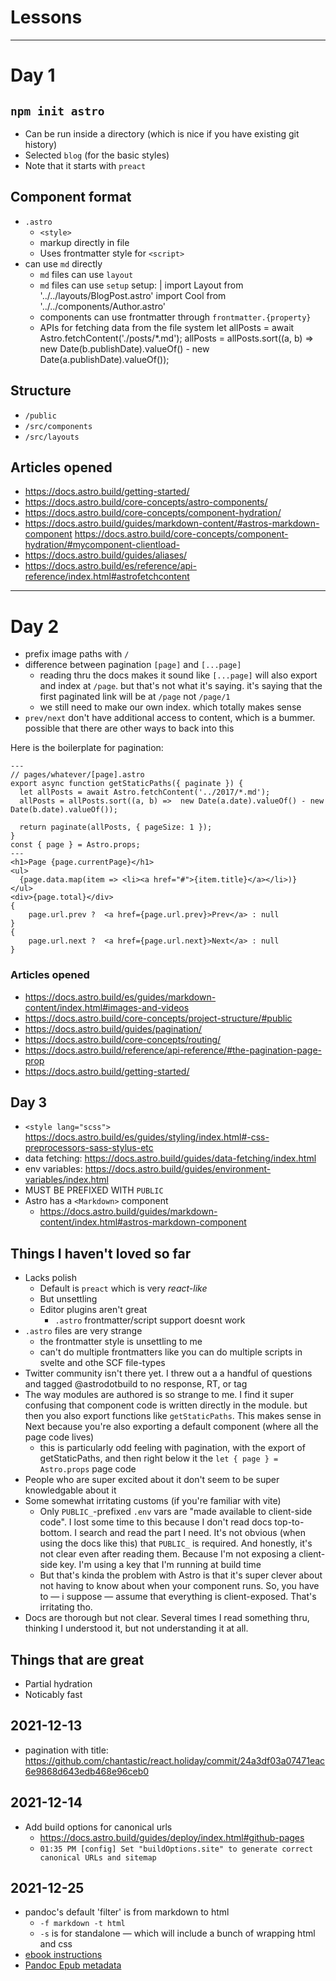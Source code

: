 # Lessons

---

# Day 1

## `npm init astro`

- Can be run inside a directory (which is nice if you have existing git history)
- Selected `blog` (for the basic styles)
- Note that it starts with `preact`

## Component format

- `.astro`
  - `<style>`
  - markup directly in file
  - Uses frontmatter style for `<script>`
- can use `md` directly
  - `md` files can use `layout`
  - `md` files can use `setup`
    setup: |
    import Layout from '../../layouts/BlogPost.astro'
    import Cool from '../../components/Author.astro'
  - components can use frontmatter through `frontmatter.{property}`
  - APIs for fetching data from the file system
    let allPosts = await Astro.fetchContent('./posts/\*.md');
    allPosts = allPosts.sort((a, b) => new Date(b.publishDate).valueOf() - new Date(a.publishDate).valueOf());

## Structure

- `/public`
- `/src/components`
- `/src/layouts`

## Articles opened

- https://docs.astro.build/getting-started/
- https://docs.astro.build/core-concepts/astro-components/
- https://docs.astro.build/core-concepts/component-hydration/
- https://docs.astro.build/guides/markdown-content/#astros-markdown-component
  https://docs.astro.build/core-concepts/component-hydration/#mycomponent-clientload-
- https://docs.astro.build/guides/aliases/
- https://docs.astro.build/es/reference/api-reference/index.html#astrofetchcontent

---

# Day 2

- prefix image paths with `/`
- difference between pagination `[page]` and `[...page]`
  - reading thru the docs makes it sound like `[...page]` will also export and index at `/page`. but that's not what it's saying. it's saying that the first paginated link will be at `/page` not `/page/1`
  - we still need to make our own index. which totally makes sense
- `prev/next` don't have additional access to content, which is a bummer. possible that there are other ways to back into this

Here is the boilerplate for pagination:

```astro
---
// pages/whatever/[page].astro
export async function getStaticPaths({ paginate }) {
  let allPosts = await Astro.fetchContent('../2017/*.md');
  allPosts = allPosts.sort((a, b) =>  new Date(a.date).valueOf() - new Date(b.date).valueOf());

  return paginate(allPosts, { pageSize: 1 });
}
const { page } = Astro.props;
---
<h1>Page {page.currentPage}</h1>
<ul>
  {page.data.map(item => <li><a href="#">{item.title}</a></li>)}
</ul>
<div>{page.total}</div>
{
	page.url.prev ?  <a href={page.url.prev}>Prev</a> : null
}
{
	page.url.next ?  <a href={page.url.next}>Next</a> : null
}
```

### Articles opened

- https://docs.astro.build/es/guides/markdown-content/index.html#images-and-videos
- https://docs.astro.build/core-concepts/project-structure/#public
- https://docs.astro.build/guides/pagination/
- https://docs.astro.build/core-concepts/routing/
- https://docs.astro.build/reference/api-reference/#the-pagination-page-prop
- https://docs.astro.build/getting-started/

## Day 3

- `<style lang="scss">`
  https://docs.astro.build/es/guides/styling/index.html#-css-preprocessors-sass-stylus-etc
- data fetching: https://docs.astro.build/guides/data-fetching/index.html
- env variables: https://docs.astro.build/guides/environment-variables/index.html
- MUST BE PREFIXED WITH `PUBLIC`
- Astro has a `<Markdown>` component
  - https://docs.astro.build/guides/markdown-content/index.html#astros-markdown-component

## Things I haven't loved so far

- Lacks polish
  - Default is `preact` which is very *react-like*
  - But unsettling
  - Editor plugins aren't great
    - `.astro` frontmatter/script support doesnt work
- `.astro` files are very strange
  - the frontmatter style is unsettling to me
  - can't do multiple frontmatters like you can do multiple scripts in svelte and othe SCF file-types
- Twitter community isn't there yet. I threw out a a handful of questions and tagged @astrodotbuild to no response, RT, or tag
- The way modules are authored is so strange to me. I find it super confusing that component code is written directly in the module. but then you also export functions like `getStaticPaths`. This makes sense in Next because you're also exporting a default component (where all the page code lives)
  - this is particularly odd feeling with pagination, with the export of getStaticPaths, and then right below it the `let { page } = Astro.props` page code
- People who are super excited about it don't seem to be super knowledgable about it
- Some somewhat irritating customs (if you're familiar with vite)
  - Only `PUBLIC_`-prefixed `.env` vars are "made available to client-side code". I lost some time to this because I don't read docs top-to-bottom. I search and read the part I need. It's not obvious (when using the docs like this) that `PUBLIC_` is required. And honestly, it's not clear even after reading them. Because I'm not exposing a client-side key. I'm using a key that I'm running at build time
  - But that's kinda the problem with Astro is that it's super clever about not having to know about when your component runs. So, you have to — i suppose — assume that everything is client-exposed. That's irritating tho.
- Docs are thorough but not clear. Several times I read something thru, thinking I understood it, but not understanding it at all.

## Things that are great
- Partial hydration
- Noticably fast

## 2021-12-13

- pagination with title: https://github.com/chantastic/react.holiday/commit/24a3df03a07471eac6e9868d643edb468e96ceb0

## 2021-12-14

- Add build options for canonical urls
  - https://docs.astro.build/guides/deploy/index.html#github-pages
  - `01:35 PM [config] Set "buildOptions.site" to generate correct canonical URLs and sitemap`


## 2021-12-25

- pandoc's default 'filter' is from markdown to html
  - `-f markdown -t html`
  - `-s` is for standalone — which will include a bunch of wrapping html and css
- [ebook instructions](https://pandoc.org/epub.html)
- [Pandoc Epub metadata](https://pandoc.org/MANUAL.html#epub-metadata)
